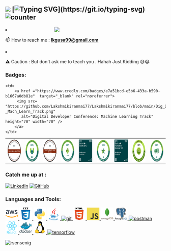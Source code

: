 ![](Bottom_up.svg)
  [![Typing SVG](https://readme-typing-svg.herokuapp.com?font=Mouse+Memoirs&size=50&pause=500&color=1434A4&vCenter=true&width=600&height=70&lines=Hi+there+,+I+am+Lakshmi+kiranmai+Guduru;)](https://git.io/typing-svg)
![counter](https://eng64hrnquaxti9.m.pipedream.net)
---
 
<img src="https://raw.githubusercontent.com/MicaelliMedeiros/micaellimedeiros/master/image/computer-illustration.png" min-width="380px" max-width="400px" width="350px" align="right">
<!--
### <h1 align="center"> Hi there 👋, I'm Lakshmi Kiranmai ![counter](https://eng64hrnquaxti9.m.pipedream.net)</h1>
<h3 align="center">A passionate Software developer located in Wichita, KS </h3>

-->

<h3 align="center">A passionate Java Developer located in United states</h3>
<h2 align ="Left"> Profile</h2>
- 🎓 Graduate : student from Wichita State Uiversity👩‍🎓
- 📫🗞 Professional Accrediation : Masters in Computer Science

<h3 align="left"> Internships: </h3>

- Worked on Employee Assessment Applications for ETTC in  South Central Railway.

- Industrial intern on Core Networking of ISP’s and IP Technologies from Bharat Sanchar Nigam Limited (BSNL) Krishna SSA.
  
- Web and Mobile Development(Android) : Innogeecks Technologies.

<h3 align="left"> Marathons & Hackathon: </h3>
 -  Smart India Hackathon - Non-stop digital Product development competition.

-  I Innovate - India's First 1 Million Seconds Non Stop Online Hackathon.
  
-  Content Writing Marathons organized by Stumagz and few other Prestigious companies.
  
<h3 align="left"> Projects: </h3> 
1) Web portal for Jana Jagruthi Seva Sadhan.
      
2) Blockchain Applications
 To develop a Decentralized application to demonstrate the usage of cryptocurrency through Ethereumblockchain.
Create and Transact on Ethereum Private Blockchain
  
3) Gyan Kasouthi

4) Slendit

5) Heart Disease Prediction Web App
  

- 💬 Ask me about :  Java Frameworks , AWS, Basics of AI, ML,RL, Cloud computing  and Devops Tools  
     Frameworks- :  **Java, React.js, spring and Spring Boot**
     DevopsTools : **Git, Maven, Jenkins, Ansible, Docker, Kubernetes**
  
- 🔭 I’m currently working on : Freelance Projects
Special Interests : Blogging, Content writing, Story Telling & Public Speaking.
  Extra Talents : Designing beautiful Mandalas

  
  <!--🌱 I’m currently learning : **AWS,Node.js**

  -->
  
- 📫 How to reach me : **lkgusa99@gmail.com** 
  
- ⚠️ Caution :  But don't ask me to teach you .  Hahah Just Kidding 😅😂


<h3 align="left">Badges:</h3>
<table>
  <tr>
    
    <td>
        <a href ="https://www.credly.com/badges/e7a51bcd-e5b6-433a-b590-b1667a0db81e"  target="_blank" rel="noreferrer"> 
         <img src= "https://github.com/Lakshmikiranmai77/Lakshmikiranmai77/blob/main/Dig_Dev_Conf_-_Mach_Learn_Track.png" 
           alt="Digital Developer Conference: Machine Learning Track"  height="70" width="70" />
        </a>
    </td>

  <td>
    <a href ="https://www.credly.com/badges/979e7e21-d02a-4e52-957b-b5e3d53d6b05"  target="_blank" rel="noreferrer"> 
         <img src= "https://github.com/Lakshmikiranmai77/Lakshmikiranmai77/blob/main/Data_Analysis_using_Python.png" 
           alt="Data Analysis using Python" height="70" width="70" />
   </a>        
  </td>


   <td>
     <a href ="https://www.credly.com/badges/dc995fca-d391-48a9-9ee4-795e61be54a4"  target="_blank" rel="noreferrer"> 
         <img src= "https://github.com/Lakshmikiranmai77/Lakshmikiranmai77/blob/main/Big_Data_Found_Level_2_-_CC_v2.png" 
           alt="Big Data Foundations - Level 2" height="70" width="70" /> 
      </a>
   </td>

 <td>
    <a href ="https://www.credly.com/badges/3d69e9ba-07ba-44bf-8d8b-99afd6076b3e"  target="_blank" rel="noreferrer"> 
         <img src= "https://github.com/Lakshmikiranmai77/Lakshmikiranmai77/blob/main/Data_Visualization_Using_Python.png" 
           alt= "Data Visualization using python" height="70" width="70" /> 
      </a>
   </td>


   <td>
     <a href ="https://www.credly.com/badges/8b22fbeb-b19c-40cc-85cd-db45cc05ec03"  target="_blank" rel="noreferrer"> 
         <img src= "https://github.com/Lakshmikiranmai77/Lakshmikiranmai77/blob/main/Applied_Data_Science_with_Python.png" 
           alt="Applied Data Science with Python" height="70" width="70" /> 
      </a>
   </td>

   <td>
    <a href ="https://www.credly.com/badges/79b90ebb-21db-40a2-bba3-45998dece8e3" target="_blank" rel="noreferrer"> 
       <img src= "https://github.com/Lakshmikiranmai77/Lakshmikiranmai77/blob/main/IBM-Blockchain-Essentials-V2.png"
         alt="Blockchain Essentialsv2" height="70" width="70" />
    </a>
   </td>
   
   <td>
     <a href ="https://www.credly.com/badges/4a59b99d-66b6-4e7a-8a55-e4edfb2dc8c9"  target="_blank" rel="noreferrer"> 
       <img src= "https://github.com/Lakshmikiranmai77/Lakshmikiranmai77/blob/main/Spark_Level_1_ver_2_-_CC_-_2019.png" 
         alt="spark level 1" height="70" width="70" />
     </a>
    </td>
    <td>
     <a href ="https://www.credly.com/badges/41567b07-553a-40ca-8b03-96930e22fed1"  target="_blank" rel="noreferrer"> 
       <img src= "https://github.com/Lakshmikiranmai77/Lakshmikiranmai77/blob/main/IBM-Blockchain-Foundation-Developer-V2.png" 
         alt="IBM-Blockchain-Foundation-Developer-V2" height="70" width="70" />
     </a>
    </td>
    
  
  <td>
      <a href ="https://www.credly.com/badges/c0094f2b-2863-4efc-879c-5f552fb4a467" target="_blank" rel="noreferrer"> 
       <img src= "https://github.com/Lakshmikiranmai77/Lakshmikiranmai77/blob/main/Cloud_Core_-_Developer_Skills_Network_-_v3.png"
         alt="Cloudcore" height="70" width="70" />
    </a>
   </td>

   <td>
   <a href="https://www.credly.com/badges/cef732d8-0119-415a-84b7-cead1f96c384" target="_blank" rel="noreferrer"> 
     <img src= "https://github.com/Lakshmikiranmai77/Lakshmikiranmai77/blob/main/Hadoop_Data_Found_Level_1_-_CC_-_2019.png"
        alt="Hadoop data foundations" height="70" width="70" />
   </a>
   </td>
   
  </tr>
</table>

<h3 align="left">Catch me up at : </h3>
<p>
<a href="https://www.linkedin.com/in/lakshmi-kiranmai-g-265867130/" target="_blank"><img src="https://raw.githubusercontent.com/arturssmirnovs/arturssmirnovs/master/in.png" alt="LinkedIn" width="70"></a>
<a href="https://github.com/Lakshmikiranmai77/" target="_blank"><img src="https://raw.githubusercontent.com/arturssmirnovs/arturssmirnovs/master/git.png" alt="GitHub" width="70"></a>
</p>

<!--
  <a href="https://twitter.com/Kiranmaiguduru1/" target="_blank"><img src="https://raw.githubusercontent.com/arturssmirnovs/arturssmirnovs/master/tw.png" alt="Twitter" width="70"></a>
<h3 align="left">Catch me up at : </h3>
<p>
  <a href="https://www.linkedin.com/in/guduru-lakshmi-kiranmai-4a8447178/" target="blank"><img align="center" src="https://cdn3.iconfinder.com/data/icons/inficons/512/linkedin.png" alt="Lakshmi kiranmai" height="40" width="40" /></a>
</p>
-->

<h3 align="left">Languages and Tools:</h3>
<p align="left"> 
  <a href="https://aws.amazon.com" target="_blank" rel="noreferrer"> 
    <img src="https://raw.githubusercontent.com/devicons/devicon/master/icons/amazonwebservices/amazonwebservices-original-wordmark.svg" alt="aws" width="40" height="40"/> 
  </a> 

  
  <a href="https://www.w3schools.com/css/" target="_blank" rel="noreferrer"> 
     <img src="https://raw.githubusercontent.com/devicons/devicon/master/icons/css3/css3-original-wordmark.svg"
       alt="css3" width="40" height="40"/> 
  </a> 


  <a href="https://www.python.org" target="_blank" rel="noreferrer"> 
    <img src="https://raw.githubusercontent.com/devicons/devicon/master/icons/python/python-original.svg" 
      alt="python" width="40" height="40"/> 
      </a>

  <a href="https://www.java.com" target="_blank" rel="noreferrer"> 
    <img src="https://raw.githubusercontent.com/devicons/devicon/master/icons/java/java-original.svg" 
      alt="java" width="40" height="40"/>
  </a>
  
  <!--
  <a href="https://expressjs.com" target="_blank" rel="noreferrer">
    <img src="https://raw.githubusercontent.com/devicons/devicon/master/icons/express/express-original-wordmark.svg" alt="express" width="40" height="40"/>
  </a> 
  -->
  <a href="https://git-scm.com/" target="_blank" rel="noreferrer">
     <img src="https://www.vectorlogo.zone/logos/git-scm/git-scm-icon.svg" alt="git" width="40" height="40"/> 
  </a> 
  
  <a href="https://www.w3.org/html/" target="_blank" rel="noreferrer"> 
    <img src="https://raw.githubusercontent.com/devicons/devicon/master/icons/html5/html5-original-wordmark.svg" 
      alt="html5" width="40" height="40"/> 
  </a> 
  
  <a href="https://developer.mozilla.org/en-US/docs/Web/JavaScript" target="_blank" rel="noreferrer">
     <img src="https://raw.githubusercontent.com/devicons/devicon/master/icons/javascript/javascript-original.svg"
       alt="javascript" width="40" height="40"/> 
  </a>
  <!-- ...
  <a href="https://jestjs.io" target="_blank" rel="noreferrer">
     <img src="https://www.vectorlogo.zone/logos/jestjsio/jestjsio-icon.svg" alt="jest" width="40" height="40"/>
  </a> 
  --> 
  
  <a href="https://www.mongodb.com/" target="_blank" rel="noreferrer"> 
     <img src="https://raw.githubusercontent.com/devicons/devicon/master/icons/mongodb/mongodb-original-wordmark.svg" 
       alt="mongodb" width="40" height="40"/> 
  </a>
  
  <!-- ... //Comment
  <a href="https://nodejs.org" target="_blank" rel="noreferrer"> 
  <img src="https://raw.githubusercontent.com/devicons/devicon/master/icons/nodejs/nodejs-original-wordmark.svg" alt="nodejs" width="40" height="40"/>
  </a> 
   --> 
  
  <a href="https://www.postgresql.org" target="_blank" rel="noreferrer"> 
     <img src="https://raw.githubusercontent.com/devicons/devicon/master/icons/postgresql/postgresql-original-wordmark.svg" alt="postgresql" width="40" height="40"/> 
  </a> 
  
  <a href="https://postman.com" target="_blank" rel="noreferrer">
    <img src="https://www.vectorlogo.zone/logos/getpostman/getpostman-icon.svg" alt="postman" width="40" height="40"/>
  </a>
  
  <a href="https://reactjs.org/" target="_blank" rel="noreferrer">
     <img src="https://raw.githubusercontent.com/devicons/devicon/master/icons/react/react-original-wordmark.svg" 
       alt="react" width="40" height="40"/> 
  </a> 

<a href="https://www.docker.com/" target="_blank" rel="noreferrer"> 
    <img src="https://raw.githubusercontent.com/devicons/devicon/master/icons/docker/docker-original-wordmark.svg"
      alt="docker" width="40" height="40"/>
</a>

 <a href="https://www.linux.org/" target="_blank" rel="noreferrer"> 
    <img src="https://raw.githubusercontent.com/devicons/devicon/master/icons/linux/linux-original.svg" 
     alt="linux" width="40" height="40"/>
 </a>

  <a href="https://www.tensorflow.org" target="_blank" rel="noreferrer"> 
    <img src="https://www.vectorlogo.zone/logos/tensorflow/tensorflow-icon.svg" 
      alt="tensorflow" width="40" height="40"/> </a>
  
  <!--
  <a href="https://vuejs.org/" target="_blank" rel="noreferrer"> 
     <img src="https://raw.githubusercontent.com/devicons/devicon/master/icons/vuejs/vuejs-original-wordmark.svg" alt="vuejs" width="40" height="40"/>
  </a> 
  -->


  
  </p>

<p> <img align="center" src="https://github-readme-stats.vercel.app/api/top-langs?username=rsensenig&show_icons=true&locale=en&layout=compact" alt="rsensenig" /></p>

<!--
<p><img align="center" src="https://camo.githubusercontent.com/885263289e5b8d2e890e89a17cb4dda15ab9e71d27a9135c3c6d0669180f5207/68747470733a2f2f6769746875622d726561646d652d73747265616b2d73746174732e6865726f6b756170702e636f6d2f3f757365723d6e64726f68697468303926" alt="Lakshmikiranmai77"/> </p>
-->
